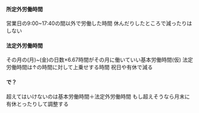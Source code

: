 #### 所定外労働時間
営業日の9:00~17:40の間以外で労働した時間
休んだりしたところで減ったりはしない

#### 法定外労働時間
その月の(月)~(金)の日数×6.67時間がその月に働いていい基本労働時間(仮)
法定労働時間は↑の時間に対して上乗せする時間
祝日や有休で減る

#### で？
超えてはいけないのは基本労働時間＋法定外労働時間
もし超えそうなら月末に有休とったりして調整する
